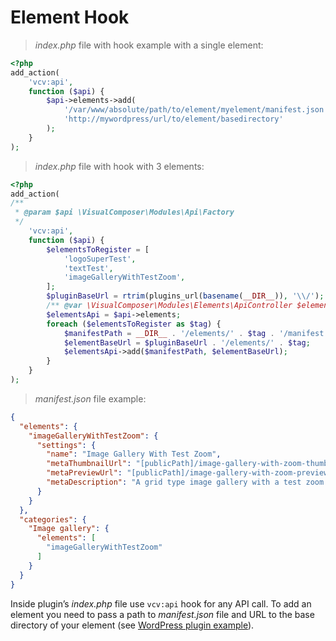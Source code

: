 # Element Hook

> *index.php* file with hook example with a single element:

```php
<?php
add_action(
    'vcv:api',
    function ($api) {
        $api->elements->add(
            '/var/www/absolute/path/to/element/myelement/manifest.json',
            'http://mywordpress/url/to/element/basedirectory'
        );
    }
);
```

> *index.php* file with hook with 3 elements:

```php
<?php
add_action(
/**
 * @param $api \VisualComposer\Modules\Api\Factory
 */
    'vcv:api',
    function ($api) {
        $elementsToRegister = [
            'logoSuperTest',
            'textTest',
            'imageGalleryWithTestZoom',
        ];
        $pluginBaseUrl = rtrim(plugins_url(basename(__DIR__)), '\\/');
        /** @var \VisualComposer\Modules\Elements\ApiController $elementsApi */
        $elementsApi = $api->elements;
        foreach ($elementsToRegister as $tag) {
            $manifestPath = __DIR__ . '/elements/' . $tag . '/manifest.json';
            $elementBaseUrl = $pluginBaseUrl . '/elements/' . $tag;
            $elementsApi->add($manifestPath, $elementBaseUrl);
        }
    }
);
```

> *manifest.json* file example:

```json
{
  "elements": {
    "imageGalleryWithTestZoom": {
      "settings": {
        "name": "Image Gallery With Test Zoom",
        "metaThumbnailUrl": "[publicPath]/image-gallery-with-zoom-thumbnail.png",
        "metaPreviewUrl": "[publicPath]/image-gallery-with-zoom-preview.png",
        "metaDescription": "A grid type image gallery with a test zoom effect upon hover to catch visitors' attention."
      }
    }
  },
  "categories": {
    "Image gallery": {
      "elements": [
        "imageGalleryWithTestZoom"
      ]
    }
  }
}
```

Inside plugin’s *index.php* file use `vcv:api` hook for any API call. To add an element you need to pass a path to *manifest.json* file and URL to the base directory of your element (see <a href="https://github.com/VisualComposer/vcwb-demo-element-example-plugin" target="_blank">WordPress plugin example</a>).

